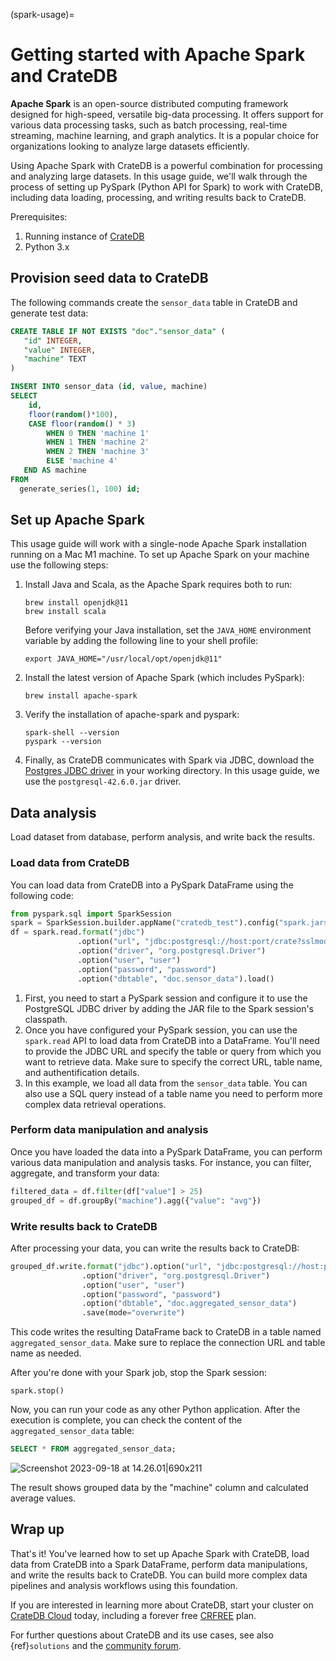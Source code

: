 (spark-usage)=
# Getting started with Apache Spark and CrateDB

**Apache Spark** is an open-source distributed computing framework designed for high-speed, versatile big-data processing. It offers support for various data processing tasks, such as batch processing, real-time streaming, machine learning, and graph analytics. It is a popular choice for organizations looking to analyze large datasets efficiently.

Using Apache Spark with CrateDB is a powerful combination for processing and analyzing large datasets. In this usage guide, we'll walk through the process of setting up PySpark (Python API for Spark) to work with CrateDB, including data loading, processing, and writing results back to CrateDB.

Prerequisites:

1. Running instance of [CrateDB](https://console.cratedb.cloud/)
2. Python 3.x

## Provision seed data to CrateDB

The following commands create the `sensor_data` table in CrateDB and generate test data:

```sql
CREATE TABLE IF NOT EXISTS "doc"."sensor_data" (
   "id" INTEGER,
   "value" INTEGER,
   "machine" TEXT
)
```

```sql
INSERT INTO sensor_data (id, value, machine)
SELECT
    id,
    floor(random()*100),
    CASE floor(random() * 3)
        WHEN 0 THEN 'machine 1'
        WHEN 1 THEN 'machine 2'
        WHEN 2 THEN 'machine 3'
        ELSE 'machine 4'
   END AS machine
FROM 
  generate_series(1, 100) id;
```

## Set up Apache Spark

This usage guide will work with a single-node Apache Spark installation running on a Mac M1 machine. To set up Apache Spark on your machine use the following steps:

1. Install Java and Scala, as the Apache Spark requires both to run:

   ```shell
   brew install openjdk@11
   brew install scala
   ```

   Before verifying your Java installation, set the `JAVA_HOME` environment variable by adding the following line to your shell profile:

   `export JAVA_HOME="/usr/local/opt/openjdk@11"`

2. Install the latest version of Apache Spark (which includes PySpark):

   ```shell
   brew install apache-spark
   ```

3. Verify the installation of apache-spark and pyspark:

   ```shell
   spark-shell --version
   pyspark --version
   ```

4. Finally, as CrateDB communicates with Spark via JDBC, download the [Postgres JDBC driver](https://jdbc.postgresql.org/download/) in your working directory. In this usage guide, we use the `postgresql-42.6.0.jar` driver.


## Data analysis

Load dataset from database, perform analysis, and write back the results.

### Load data from CrateDB

You can load data from CrateDB into a PySpark DataFrame using the following code:

```python
from pyspark.sql import SparkSession
spark = SparkSession.builder.appName("cratedb_test").config("spark.jars", "postgresql-42.6.0.jar").getOrCreate()
df = spark.read.format("jdbc")
               .option("url", "jdbc:postgresql://host:port/crate?sslmode=require")
               .option("driver", "org.postgresql.Driver")
               .option("user", "user")
               .option("password", "password")
               .option("dbtable", "doc.sensor_data").load()
```

1. First, you need to start a PySpark session and configure it to use the PostgreSQL JDBC driver by adding the JAR file to the Spark session's classpath.
2. Once you have configured your PySpark session, you can use the `spark.read` API to load data from CrateDB into a DataFrame. You'll need to provide the JDBC URL and specify the table or query from which you want to retrieve data. Make sure to specify the correct URL, table name, and authentification details.
3. In this example, we load all data from the `sensor_data` table. You can also use a SQL query instead of a table name you need to perform more complex data retrieval operations.

### Perform data manipulation and analysis

Once you have loaded the data into a PySpark DataFrame, you can perform various data manipulation and analysis tasks. For instance, you can filter, aggregate, and transform your data:

```python
filtered_data = df.filter(df["value"] > 25)
grouped_df = df.groupBy("machine").agg({"value": "avg"})
```

### **Write results back to CrateDB**

After processing your data, you can write the results back to CrateDB:

```python
grouped_df.write.format("jdbc").option("url", "jdbc:postgresql://host:port/crate?sslmode=require")
                .option("driver", "org.postgresql.Driver")
                .option("user", "user")
                .option("password", "password")
                .option("dbtable", "doc.aggregated_sensor_data")
                .save(mode="overwrite")
```

This code writes the resulting DataFrame back to CrateDB in a table named `aggregated_sensor_data`. Make sure to replace the connection URL and table name as needed.

After you're done with your Spark job, stop the Spark session:

`spark.stop()`

Now, you can run your code as any other Python application. After the execution is complete, you can check the content of the `aggregated_sensor_data` table:

```sql
SELECT * FROM aggregated_sensor_data;
```

![Screenshot 2023-09-18 at 14.26.01|690x211](https://us1.discourse-cdn.com/flex020/uploads/crate/original/2X/2/2dbf40b9655d79097d942d953f6f12ae59758c56.png)

The result shows grouped data by the "machine" column and calculated average values.

## Wrap up

That's it! You've learned how to set up Apache Spark with CrateDB, load data from CrateDB into a Spark DataFrame, perform data manipulations, and write the results back to CrateDB. You can build more complex data pipelines and analysis workflows using this foundation.

If you are interested in learning more about CrateDB, start your cluster on
[CrateDB Cloud](https://console.cratedb.cloud/) today, including a forever free
[CRFREE](https://crate.io/lp-crfree) plan.

For further questions about CrateDB and its use cases, see also {ref}`solutions` and
the [community forum](https://community.cratedb.com/).
